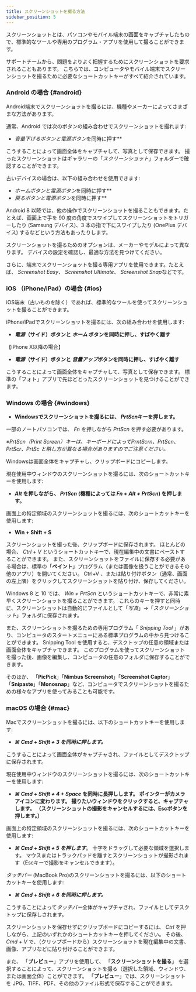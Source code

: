 ```yaml
---
title: スクリーンショットを撮る方法
sidebar_position: 5
---
```


スクリーンショットとは、パソコンやモバイル端末の画面をキャプチャしたもので、標準的なツールや専用のプログラム・アプリを使用して撮ることができます。

サポートチームから、問題をよりよく把握するためにスクリーンショットを要求されることもあります。 こちらでは、コンピュータやモバイル端末でスクリーンショットを撮るために必要なショートカットキーがすべて紹介されています。

### Android の場合 {#android}

Android端末でスクリーンショットを撮るには、機種やメーカーによってさまざまな方法があります。

通常、Android では次のボタンの組み合わせでスクリーンショットを撮れます:

- ***音量下げるボタン*と*電源ボタン*を同時に押す**

こうすることによって画面全体をキャプチャして、写真として保存できます。 撮ったスクリーンショットはギャラリーの「*スクリーンショット*」フォルダーで確認することができます。

古いデバイスの場合は、以下の組み合わせを使用できます:

- ***ホームボタン*と*電源ボタン*を同時に押す**
- ***戻るボタン*と*電源ボタン*を同時に押す**

Android 8 以降では、他の操作でスクリーンショットを撮ることもできます。たとえば、画面上で手を 90 度の角度でスワイプしてスクリーンショットをトリガーしたり (Samsung デバイス)、3 本の指で下にスワイプしたり (OnePlus デバイス) するなどという方法もあったりします。

スクリーンショットを撮るためのオプションは、メーカーやモデルによって異なります。 デバイスの設定を確認し、最適な方法を見つけてください。

さらに、端末でスクリーンショットを撮る専用アプリを使用できます。たとえば、 *Screenshot Easy*、 *Screenshot Ultimate*、 *Screenshot Snap*などです。

### iOS （iPhone/iPad）の場合 {#ios}

iOS端末（古いものを除く）であれば、標準的なツールを使ってスクリーンショットを撮ることができます。

iPhone/iPadでスクリーンショットを撮るには、次の組み合わせを使用します:

- ***電源*（サイド）ボタンと *ホーム* ボタンを同時に押し、すばやく離す**

【iPhone X以降の場合】

- ***電源*（サイド）ボタンと *音量アップ*ボタンを同時に押し、すばやく離す**

こうすることによって画面全体をキャプチャして、写真として保存できます。 標準の「フォト」アプリで先ほどとったスクリーンショットを見つけることができます。

### Windows の場合 {#windows}

- **Windowsでスクリーンショットを撮るには、 *PrtScn*キーを押します。**

一部のノートパソコンでは、 *Fn* を押しながら *PrtScn* を押す必要があります。

*※PrtScn（Print Screen）キーは、キーボードによってPrntScrn、PrtScn、PrtScr、PrtSc と略し方が異なる場合がありますのでご注意ください。*

Windowsは画面全体をキャプチャし、クリップボードにコピーします。

現在使用中ウィンドウのスクリーンショットを撮るには、次のショートカットキーを使用します:

- ***Alt* を押しながら、 *PrtScn* (機種によっては *Fn + Alt + PrtScn*) を押します。**

画面上の特定領域のスクリーンショットを撮るには、次のショートカットキーを使用します:

- ******Win + Shift + S******

スクリーンショットを撮った後、クリップボードに保存されます。 ほとんどの場合、 *Ctrl + V* というショートカットキーで、現在編集中の文書にペーストすることができます。 また、スクリーンショットをファイルに保存する必要がある場合は、標準の「**ペイント**」プログラム（または画像を扱うことができるその他のアプリ）を開いてください。 Ctrl+V 、または貼り付けボタン（通常、画面の左上隅）をクリックしてスクリーンショットを貼り付け、保存してください。

Windows 8 と 10 では、 *Win + PrtScn* というショートカットキーで、非常に素早くスクリーンショットを撮ることができます。 これらのキーを押すと同時に、スクリーンショットは自動的にファイルとして「*写真*」→「*スクリーンショット*」フォルダに保存されます。

また、スクリーンショットを撮るための専用プログラム「 *Snipping Tool* 」があり、コンピュータのスタートメニューにある標準プログラムの中から見つけることができます。 Snipping Tool を使用すると、デスクトップの任意の領域または画面全体をキャプチャできます。 このプログラムを使ってスクリーンショットを撮った後、画像を編集し、コンピュータの任意のフォルダに保存することができます。

そのほか、 「**PicPick**」「**Nimbus Screenshot**」「**Screenshot Captor**」「**Snipaste**」「**Monosnap**」など、コンピュータでスクリーンショットを撮るための様々なアプリを使ってみることも可能です。

### macOS の場合 {#mac}

Macでスクリーンショットを撮るには、以下のショートカットキーを使用します:

- ******⌘ Cmd + Shift + 3*** を同時に押します。***

こうすることによって画面全体がキャプチャされ、ファイルとしてデスクトップに保存されます。

現在使用中ウィンドウのスクリーンショットを撮るには、次のショートカットキーを使用します:

- *****⌘ Cmd + Shift + 4 + Space*** を同時に長押しします。 ポインターがカメラアイコンに変わります。 撮りたいウィンドウをクリックすると、キャプチャします。 （スクリーンショットの撮影をキャンセルするには、Escボタンを押します。）**

画面上の特定領域のスクリーンショットを撮るには、次のショートカットキーを使用します:

- ******⌘ Cmd + Shift + 5*** を押します***。 十字をドラッグして必要な領域を選択します。 マウスまたはトラックパッドを離すとスクリーンショットが撮影されます（Escキーで撮影をキャンセルできます）。

*タッチバー* (MacBook Pro)のスクリーンショットを撮るには、以下のショートカットキーを使用します:

- ******⌘ Cmd + Shift + 6*** を同時に押します。***

こうすることによって*タッチバー*全体がキャプチャされ、ファイルとしてデスクトップに保存しされます。

スクリーンショットを保存せずにクリップボードにコピーするには、 *Ctrl* を押しながら、上記のいずれかのショートカットキーを押してください。 その後、 *Cmd + V* で、（クリップボードから）スクリーンショットを現在編集中の文書、画像、アプリなどに貼り付けることができます。

また、 「**プレビュー**」アプリを使用して、 「**スクリーンショットを撮る**」 を選択することによって、スクリーンショットを撮る（選択した領域、ウィンドウ、または画面全体）ことができます。 「**プレビュー**」では、スクリーンショットを JPG、TIFF、PDF、その他のファイル形式で保存することができます。
